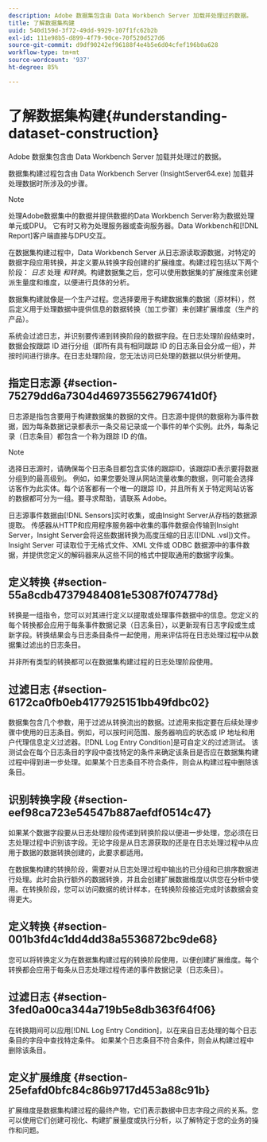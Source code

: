 ```yaml
---
description: Adobe 数据集包含由 Data Workbench Server 加载并处理过的数据。
title: 了解数据集构建
uuid: 540d159d-3f72-49dd-9929-107f1fc62b2b
exl-id: 111e98b5-d899-4f79-90ce-70f520d527d6
source-git-commit: d9df90242ef96188f4e4b5e6d04cfef196b0a628
workflow-type: tm+mt
source-wordcount: '937'
ht-degree: 85%

---
```


# 了解数据集构建{#understanding-dataset-construction}

Adobe 数据集包含由 Data Workbench Server 加载并处理过的数据。

数据集构建过程包含由 Data Workbench Server (InsightServer64.exe) 加载并处理数据时所涉及的步骤。

>[!NOTE]
>
>处理Adobe数据集中的数据并提供数据的Data Workbench Server称为数据处理单元或DPU。 它有时又称为处理服务器或查询服务器。Data Workbench和[!DNL Report]客户端直接与DPU交互。

在数据集构建过程中，Data Workbench Server 从日志源读取源数据，对特定的数据字段应用转换，并定义要从转换字段创建的扩展维度。构建过程包括以下两个阶段：  *日志* 处理 *和转换*。构建数据集之后，您可以使用数据集的扩展维度来创建派生量度和维度，以便进行具体的分析。

数据集构建就像是一个生产过程。您选择要用于构建数据集的数据（原材料），然后定义用于处理数据中提供信息的数据转换（加工步骤）来创建扩展维度（生产的产品）。

<!--
c_log_proc.xml
-->

系统会过滤日志，并识别要传递到转换阶段的数据字段。在日志处理阶段结束时，数据会按跟踪 ID 进行分组（即所有具有相同跟踪 ID 的日志条目会分成一组），并按时间进行排序。在日志处理阶段，您无法访问已处理的数据以供分析使用。

## 指定日志源 {#section-75279dd6a7304d469735562796741d0f}

日志源是指包含要用于构建数据集的数据的文件。日志源中提供的数据称为事件数据，因为每条数据记录都表示一条交易记录或一个事件的单个实例。此外，每条记录（日志条目）都包含一个称为跟踪 ID 的值。

>[!NOTE]
>
>选择日志源时，请确保每个日志条目都包含实体的跟踪ID，该跟踪ID表示要将数据分组到的最高级别。 例如，如果您要处理从网站流量收集的数据，则可能会选择访客作为此实体。每个访客都有一个唯一的跟踪 ID，并且所有关于特定网站访客的数据都可分为一组。要寻求帮助，请联系 Adobe。

日志源事件数据由[!DNL Sensors]实时收集，或由Insight Server从存档的数据源提取。 传感器从HTTP和应用程序服务器中收集的事件数据会传输到Insight Server，Insight Server会将这些数据转换为高度压缩的日志([!DNL .vsl])文件。 Insight Server 可读取位于无格式文件、XML 文件或 ODBC 数据源中的事件数据，并提供您定义的解码器来从这些不同的格式中提取通用的数据字段集。

## 定义转换  {#section-55a8cdb47379484081e53087f074778d}

转换是一组指令，您可以对其进行定义以提取或处理事件数据中的信息。您定义的每个转换都会应用于每条事件数据记录（日志条目），以更新现有日志字段或生成新字段。转换结果会与日志条目条件一起使用，用来评估将在日志处理过程中从数据集过滤出的日志条目。

并非所有类型的转换都可以在数据集构建过程的日志处理阶段使用。

## 过滤日志 {#section-6172ca0fb0eb4177925151bb49fdbc02}

数据集包含几个参数，用于过滤从转换流出的数据。过滤用来指定要在后续处理步骤中使用的日志条目。例如，可以按时间范围、服务器响应的状态或 IP 地址和用户代理信息定义过滤器。[!DNL Log Entry Condition]是可自定义的过滤测试。 该测试会在每个日志条目的字段中查找特定的条件来确定该条目是否应在数据集构建过程中得到进一步处理。如果某个日志条目不符合条件，则会从构建过程中删除该条目。

## 识别转换字段  {#section-eef98ca723e54547b887aefdf0514c47}

如果某个数据字段要从日志处理阶段传递到转换阶段以便进一步处理，您必须在日志处理过程中识别该字段。无论字段是从日志源获取的还是在日志处理过程中从应用于数据的数据转换创建的，此要求都适用。

<!--
c_transformation.xml
-->

在数据集构建的转换阶段，需要对从日志处理过程中输出的已分组和已排序数据进行处理。此时会执行额外的数据转换，并且会创建扩展数据维度以供您在分析中使用。在转换阶段，您可以访问数据的统计样本，在转换阶段接近完成时该数据会变得更大。

## 定义转换 {#section-001b3fd4c1dd4dd38a5536872bc9de68}

您可以将转换定义为在数据集构建过程的转换阶段使用，以便创建扩展维度。每个转换都会应用于每条从日志处理过程传递的事件数据记录（日志条目）。

## 过滤日志  {#section-3fed0a00ca344a719b5e8db363f64f06}

在转换期间可以应用[!DNL Log Entry Condition]，以在来自日志处理的每个日志条目的字段中查找特定条件。 如果某个日志条目不符合条件，则会从构建过程中删除该条目。

## 定义扩展维度 {#section-25efafd0bfc84c86b9717d453a88c91b}

扩展维度是数据集构建过程的最终产物，它们表示数据中日志字段之间的关系。您可以使用它们创建可视化、构建扩展量度或执行分析，以了解特定于您的业务的操作和问题。
